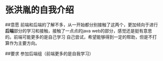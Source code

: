 # 张洪胤的自我介绍

##意愿
前端和后端的了解不多，从一开始都分别接触了这两个，更加倾向于进行**后端**部分的学习和接触，接触了一点点的java web的部分，感觉还是挺有意思的。前端可能更多的是自己学习 自己尝试，希望能够得到一定的帮助，但是不打算作为主要方向。

##要求
参加后端组（前端更多的是自我学习）
